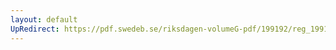 ```yaml
---
layout: default
UpRedirect: https://pdf.swedeb.se/riksdagen-volumeG-pdf/199192/reg_199192/reg_199192_0935.pdf
---
```

